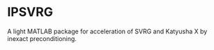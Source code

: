 # IPSVRG
A light MATLAB package for acceleration of SVRG and Katyusha X by inexact preconditioning.
